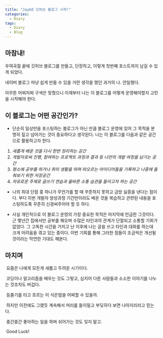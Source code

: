 ```yaml
---
title: "JaykO 깃허브 블로그 시작!"
categories:	
  - Diary
tags:
  - Diary
  - Blog
---
```






## 마참내! 

우여곡절 끝에 깃허브 블로그를 만들고, 단장하고, 이렇게 첫번째 포스트까지 남길 수 있게 되었다.

네이버 블로그 마냥 쉽게 만들 수 있을 거란 생각을 했던 과거의 나. 안일했다.



아무튼 어찌저찌 구색은 맞췄으니 이제부터 나는 이 블로그를 어떻게 운영해야할지 고민을 시작해야 한다.





## 이 블로그는 어떤 공간인가?

* 단순히 일상만을 포스팅하는 블로그가 아닌 만큼 블로그 운영에 있어 그 목적을 분명히 짚고 넘어가는 것이 중요하다고 생각된다. 나는 이 블로그를 다음과 같은 공간으로 활용하고자 한다.



1. *새롭게 배운 것을 다시 한번 정리하는 공간*
2. *개발자로써 진행, 참여하는 프로젝트 과정과 결과 등 나만의 개발 여정을 남기는 공간*
3. *평소에 공부를 하거나 취미 생활을 하며 떠오르는 아이디어들을 기록하고 나중에 들춰보기 위한 저장공간*
4. *자유로운 주제로 글쓰기 연습과 올바른 소통 습관을 들이고자 하는 공간*

 

* 나의 최대 단점 중 하나가 무언가를 할 때 꾸준하지 못하고 금방 싫증을 낸다는 점이다. 부디 이번 개발자 양성과정 기간만이라도 배운 것을 복습하고 관련된 내용을 포스팅하도록 꾸준히 신경써주어야 할 듯 하다.



* 사실 개인적으로 이 블로그 운영의 가장 중요한 목적은 마지막에 언급한 그것이다. 근 몇년간 집에서만 공부를 해오며 수많은 타인과의 관계가 단절되고 소통할 기회가 없었다. 그 고독한 시간을 거치고 난 이후에 나는 글을 쓰고 타인과 대화를 하는데 크게 어려움을 겪고 있는 중이다. 이번 기회를 통해 그러한 점들이 조금씩은 개선될 것이라는 막연한 기대도 해본다.



## 마치며

​	요즘은 나에게 모든게 새롭고 두려운 시기이다. 

​	코딩이나 알고리즘을 배우는 것도 그렇고, 심지어 다른 사람들과 소소한 이야기를 나누는 것조차도 버겁다. 

​	등줄기를 타고 흐르는 이 식은땀을 어찌할 수 있을까. 

​	하지만 이전에도 그랬듯 계속해서 머리를 들이밀고 부딪히다 보면 나아지리라고 믿는다. 

​	중간중간 좋아하는 일을 하며 쉬어가는 것도 잊지 말고.



​	Good Luck!